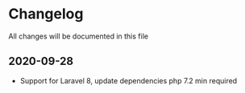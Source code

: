 # Changelog

All changes will be documented in this file

## 2020-09-28
- Support for Laravel 8, update dependencies php 7.2 min required
